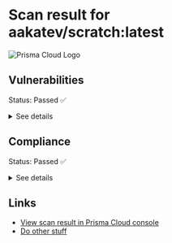 # Scan result for aakatev/scratch:latest

![Prisma Cloud Logo](https://www.paloaltonetworks.com/content/dam/pan/en_US/images/logos/brand/prisma-primary-reversed/Prisma-logo-reversed.png)


## Vulnerabilities

Status: Passed :white_check_mark:

<details>
<summary>See details</summary>

| Id | Package | Version | Description | Severity | Grace Days |
| --- | --- | --- | --- | --- | --- |


</details>

## Compliance

Status: Passed :white_check_mark:

<details>
<summary>See details</summary>

| Title | Severity | Description |
| --- | --- | --- |
| (CIS_Docker_v1.3.1 - 4.1) Image should be created with a non-root user | high | It is a good practice to run the container as a non-root user, if possible. Though usernamespace mapping is now available, if a user is already defined in the container image, thecontainer is run as that user by default and specific user namespace remapping is notrequired  |
| (CIS_Docker_v1.3.1 - 4.6) Add HEALTHCHECK instruction to the container image | medium | One of the important security triads is availability. Adding HEALTHCHECK instruction to yourcontainer image ensures that the docker engine periodically checks the running containerinstances against that instruction to ensure that the instances are still working  |


</details>

## Links

- [View scan result in Prisma Cloud console](https://prismacloud.example.com/#!/monitor/vulnerabilities/images/ci?search=sha256%3A71de1148337f4d1845be01eb4caf15d78e4eb15a1ab96030809826698a5b7e30)
- [Do other stuff](https://example.com)
